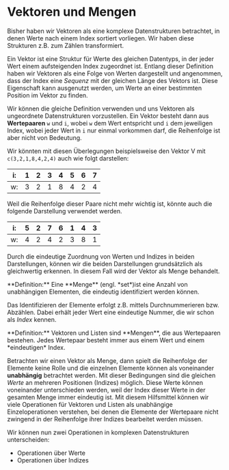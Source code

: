 # Vektoren und Mengen

Bisher haben wir Vektoren als eine komplexe Datenstrukturen betrachtet, in denen Werte nach einem Index sortiert vorliegen. Wir haben diese Strukturen z.B. zum Zählen transformiert. 

Ein Vektor ist eine Struktur für Werte des gleichen Datentyps, in der jeder Wert einem aufsteigenden Index zugeordnet ist. Entlang dieser Definition haben wir Vektoren als eine Folge von Werten dargestellt und angenommen, dass der Index eine *Sequenz* mit der gleichen Länge des Vektors ist. Diese Eigenschaft kann ausgenutzt werden, um Werte an einer bestimmten Position im Vektor zu finden.

Wir können die gleiche Definition verwenden und uns Vektoren als ungeordnete Datenstrukturen vorzustellen. Ein Vektor besteht dann aus **Wertepaaren** `w` und `i`, wobei `w` dem Wert entspricht und `i` dem jeweiligen Index, wobei jeder Wert in `i` nur einmal vorkommen darf, die Reihenfolge ist aber nicht von Bedeutung. 

Wir könnten mit diesen Überlegungen beispielsweise den Vektor V mit `c(3,2,1,8,4,2,4)` auch wie folgt darstellen: 

| i: | 1 | 2 | 3 | 4 | 5 | 6 | 7 | 
| :---: | :---: |  :---: |  :---: |  :---: |  :---: |  :---: |  :---: | 
| w: | 3 | 2 | 1 | 8 | 4 | 2 | 4 |  

Weil die Reihenfolge dieser Paare nicht mehr wichtig ist, könnte auch die folgende Darstellung verwendet werden. 

| i: | 5 | 2 | 7 | 6 | 1 | 4 | 3 | 
| :---: | :---: |  :---: |  :---: |  :---: |  :---: |  :---: |  :---: | 
| w: | 4 | 2 | 4 | 2 | 3 | 8 | 1 |  

Durch die eindeutige Zuordnung von Werten und Indizes in beiden Darstellungen, können wir die beiden Darstellungen grundsätzlich als gleichwertig erkennen. In diesem Fall wird der Vektor als Menge behandelt. 

<p class="alert alert-primary" markdown="1">
**Definition:** Eine **Menge** (engl. *set*)ist eine Anzahl von unabhängigen Elementen, die eindeutig identifiziert werden können. 
</p>

Das Identifizieren der Elemente erfolgt z.B. mittels Durchnummerieren bzw. Abzählen. Dabei erhält jeder Wert eine eindeutige Nummer, die wir schon als *Index* kennen. 

<p class="alert alert-primary" markdown="1">
**Definition:** Vektoren und Listen sind **Mengen**, die aus Wertepaaren bestehen.  Jedes Wertepaar besteht immer aus einem Wert und einem *eindeutigen* Index. 
</p>

Betrachten wir einen Vektor als Menge, dann spielt die Reihenfolge der Elemente keine Rolle und die einzelnen Elemente können als voneinander **unabhängig**  betrachtet werden. Mit dieser Bedingungen sind die gleichen *Werte* an mehreren Positionen (Indizes) möglich. Diese Werte können voneinander unterschieden werden, weil der Index dieser Werte in der gesamten Menge immer eindeutig ist. Mit diesem Hilfsmittel können wir viele Operationen für Vektoren und Listen als unabhängige Einzeloperationen verstehen, bei denen die Elemente der Wertepaare nicht zwingend in der Reihenfolge ihrer Indizes bearbeitet werden müssen.

Wir können nun zwei Operationen in komplexen Datenstrukturen unterscheiden: 

- Operationen über Werte
- Operationen über Indizes
